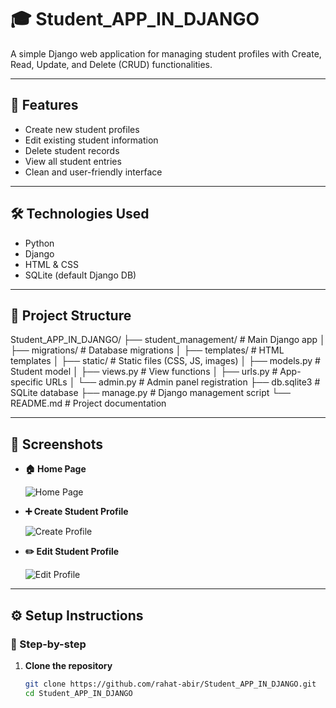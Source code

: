# 🎓 Student_APP_IN_DJANGO

A simple Django web application for managing student profiles with Create, Read, Update, and Delete (CRUD) functionalities.

---

## 🚀 Features

- Create new student profiles
- Edit existing student information
- Delete student records
- View all student entries
- Clean and user-friendly interface

---

## 🛠️ Technologies Used

- Python
- Django
- HTML & CSS
- SQLite (default Django DB)

---

## 📁 Project Structure

Student_APP_IN_DJANGO/
├── student_management/ # Main Django app
│ ├── migrations/ # Database migrations
│ ├── templates/ # HTML templates
│ ├── static/ # Static files (CSS, JS, images)
│ ├── models.py # Student model
│ ├── views.py # View functions
│ ├── urls.py # App-specific URLs
│ └── admin.py # Admin panel registration
├── db.sqlite3 # SQLite database
├── manage.py # Django management script
└── README.md # Project documentation


---

## 📸 Screenshots


- **🏠 Home Page**

  ![Home Page](path/to/homepage_screenshot.png)

- **➕ Create Student Profile**

  ![Create Profile](path/to/create_profile_screenshot.png)

- **✏️ Edit Student Profile**

  ![Edit Profile](path/to/edit_profile_screenshot.png)

---

## ⚙️ Setup Instructions

### 🔧 Step-by-step

1. **Clone the repository**
   ```bash
   git clone https://github.com/rahat-abir/Student_APP_IN_DJANGO.git
   cd Student_APP_IN_DJANGO

